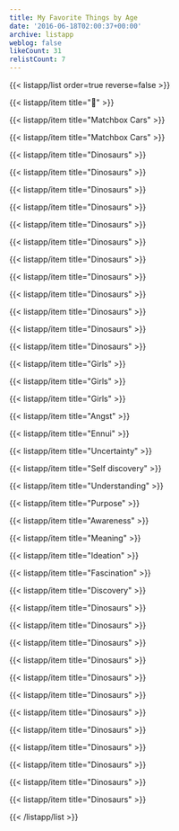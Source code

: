 ```yaml
---
title: My Favorite Things by Age
date: '2016-06-18T02:00:37+00:00'
archive: listapp
weblog: false
likeCount: 31
relistCount: 7
---
```



{{< listapp/list order=true reverse=false >}}

   {{< listapp/item title=":shrug:" >}}

   {{< listapp/item title="Matchbox Cars" >}}

   {{< listapp/item title="Matchbox Cars" >}}

   {{< listapp/item title="Dinosaurs" >}}

   {{< listapp/item title="Dinosaurs" >}}

   {{< listapp/item title="Dinosaurs" >}}

   {{< listapp/item title="Dinosaurs" >}}

   {{< listapp/item title="Dinosaurs" >}}

   {{< listapp/item title="Dinosaurs" >}}

   {{< listapp/item title="Dinosaurs" >}}

   {{< listapp/item title="Dinosaurs" >}}

   {{< listapp/item title="Dinosaurs" >}}

   {{< listapp/item title="Dinosaurs" >}}

   {{< listapp/item title="Dinosaurs" >}}

   {{< listapp/item title="Dinosaurs" >}}

   {{< listapp/item title="Girls" >}}

   {{< listapp/item title="Girls" >}}

   {{< listapp/item title="Girls" >}}

   {{< listapp/item title="Angst" >}}

   {{< listapp/item title="Ennui" >}}

   {{< listapp/item title="Uncertainty" >}}

   {{< listapp/item title="Self discovery" >}}

   {{< listapp/item title="Understanding" >}}

   {{< listapp/item title="Purpose" >}}

   {{< listapp/item title="Awareness" >}}

   {{< listapp/item title="Meaning" >}}

   {{< listapp/item title="Ideation" >}}

   {{< listapp/item title="Fascination" >}}

   {{< listapp/item title="Discovery" >}}

   {{< listapp/item title="Dinosaurs" >}}

   {{< listapp/item title="Dinosaurs" >}}

   {{< listapp/item title="Dinosaurs" >}}

   {{< listapp/item title="Dinosaurs" >}}

   {{< listapp/item title="Dinosaurs" >}}

   {{< listapp/item title="Dinosaurs" >}}

   {{< listapp/item title="Dinosaurs" >}}

   {{< listapp/item title="Dinosaurs" >}}

   {{< listapp/item title="Dinosaurs" >}}

   {{< listapp/item title="Dinosaurs" >}}

   {{< listapp/item title="Dinosaurs" >}}

   {{< listapp/item title="Dinosaurs" >}}

{{< /listapp/list >}}
